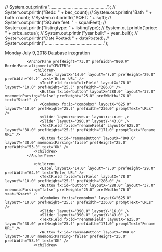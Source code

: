 //			System.out.println("...............................................");
//			System.out.println("Beds: " + bed_count);
//			System.out.println("Bath: " + bath_count);
//			System.out.println("SQFT: " + sqft);
//			System.out.println("SQuare feet: " + squarFeet);
//			System.out.println("listingtype: " + listingType);
//			System.out.println("price: " + price_actual);
//			System.out.println("year built" + year_built);
//			System.out.println("Date Posted: " + datePosted);
//			System.out.println("................................................");



Monday July 9, 2018
Database integration

         	  <AnchorPane prefHeight="73.0" prefWidth="800.0" BorderPane.alignment="CENTER">
		         <children>
		            <Label layoutX="14.0" layoutY="8.0" prefHeight="29.0" prefWidth="64.0" text="Enter URL" />
		            <TextField fx:id="ulrField" layoutX="78.0" layoutY="10.0" prefHeight="25.0" prefWidth="286.0" />
		            <Button fx:id="button" layoutX="288.0" layoutY="37.0" mnemonicParsing="false" prefHeight="25.0" prefWidth="76.0" text="Start" />
		            <ComboBox fx:id="combobox" layoutX="625.0" layoutY="10.0" prefHeight="25.0" prefWidth="236.0" promptText="URLs" />
		            <Slider layoutX="390.0" layoutY="16.0" />
		            <Slider layoutX="390.0" layoutY="43.0" />
		            <TextField fx:id="renameField" layoutX="625.0" layoutY="38.0" prefHeight="25.0" prefWidth="171.0" promptText="Rename URL" />
		            <Button fx:id="renameButton" layoutX="809.0" layoutY="38.0" mnemonicParsing="false" prefHeight="25.0" prefWidth="53.0" text="OK" />
		         </children>
		      </AnchorPane>

   		         <children>
		            <Label layoutX="14.0" layoutY="8.0" prefHeight="29.0" prefWidth="64.0" text="Enter URL" />
		            <TextField fx:id="ulrField" layoutX="78.0" layoutY="10.0" prefHeight="25.0" prefWidth="286.0" />
		            <Button fx:id="button" layoutX="288.0" layoutY="37.0" mnemonicParsing="false" prefHeight="25.0" prefWidth="76.0" text="Start" />
		            <ComboBox fx:id="combobox" layoutX="625.0" layoutY="10.0" prefHeight="25.0" prefWidth="236.0" promptText="URLs" />
		            <Slider layoutX="390.0" layoutY="16.0" />
		            <Slider layoutX="390.0" layoutY="43.0" />
		            <TextField fx:id="renameField" layoutX="625.0" layoutY="38.0" prefHeight="25.0" prefWidth="171.0" promptText="Rename URL" />
		            <Button fx:id="renameButton" layoutX="809.0" layoutY="38.0" mnemonicParsing="false" prefHeight="25.0" prefWidth="53.0" text="OK" />
		         </children>        	

